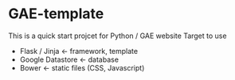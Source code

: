 # GAE-template
This is a quick start projcet for Python / GAE website
Target to use

* Flask / Jinja  <- framework, template
* Google Datastore  <- database
* Bower <- static files (CSS, Javascript)